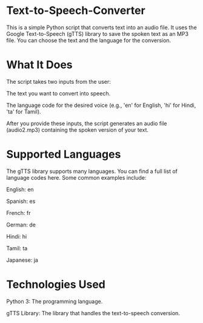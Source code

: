 # Text-to-Speech-Converter
This is a simple Python script that converts text into an audio file. It uses the Google Text-to-Speech (gTTS) library to save the spoken text as an MP3 file. You can choose the text and the language for the conversion.

# What It Does
The script takes two inputs from the user:

The text you want to convert into speech.

The language code for the desired voice (e.g., 'en' for English, 'hi' for Hindi, 'ta' for Tamil).

After you provide these inputs, the script generates an audio file (audio2.mp3) containing the spoken version of your text.

# Supported Languages
The gTTS library supports many languages. You can find a full list of language codes here. Some common examples include:

English: en

Spanish: es

French: fr

German: de

Hindi: hi

Tamil: ta

Japanese: ja

# Technologies Used
Python 3: The programming language.

gTTS Library: The library that handles the text-to-speech conversion.
